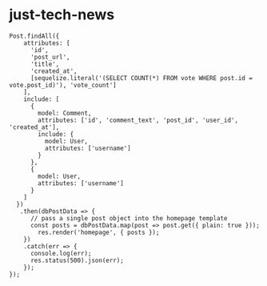 # just-tech-news

    Post.findAll({
        attributes: [
          'id',
          'post_url',
          'title',
          'created_at',
          [sequelize.literal('(SELECT COUNT(*) FROM vote WHERE post.id = vote.post_id)'), 'vote_count']
        ],
        include: [
          {
            model: Comment,
            attributes: ['id', 'comment_text', 'post_id', 'user_id', 'created_at'],
            include: {
              model: User,
              attributes: ['username']
            }
          },
          {
            model: User,
            attributes: ['username']
          }
        ]
      })
       .then(dbPostData => {
          // pass a single post object into the homepage template
          const posts = dbPostData.map(post => post.get({ plain: true }));
            res.render('homepage', { posts });
        })
        .catch(err => {
          console.log(err);
          res.status(500).json(err);
        });
    });